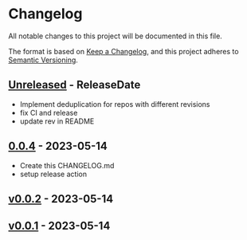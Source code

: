 # Changelog

All notable changes to this project will be documented in this file.

The format is based on [Keep a Changelog](https://keepachangelog.com/en/1.0.0/),
and this project adheres to [Semantic Versioning](https://semver.org/spec/v2.0.0.html).

<!-- next-header -->
## [Unreleased] - ReleaseDate

- Implement deduplication for repos with different revisions
- fix CI and release
- update rev in README

## [0.0.4] - 2023-05-14

- Create this CHANGELOG.md
- setup release action

## [v0.0.2] - 2023-05-14
## [v0.0.1] - 2023-05-14

<!-- next-url -->
[Unreleased]: https://github.com/assert-rs/predicates-rs/compare/v0.0.4...HEAD
[0.0.4]: https://github.com/nim65s/pre-commit-sort/compare/v0.0.2...v0.0.4
[v0.0.2]: https://github.com/nim65s/pre-commit-sort/compare/v0.0.1...v0.0.2
[v0.0.1]: https://github.com/nim65s/pre-commit-sort/releases/tag/v0.0.1
